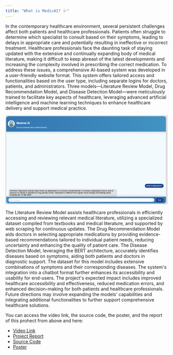 ```yaml
---
title: "What is MedicAI? 🩺"
---
```


In the contemporary healthcare environment, several persistent challenges affect both patients and healthcare professionals. Patients often struggle to determine which specialist to consult based on their symptoms, leading to delays in appropriate care and potentially resulting in ineffective or incorrect treatment. Healthcare professionals face the daunting task of staying updated with the extensive and continually expanding body of medical literature, making it difficult to keep abreast of the latest developments and increasing the complexity involved in prescribing the correct medication.
To address these issues, a comprehensive AI-based system was developed in a user-friendly website format. This system offers tailored access and functionalities based on the user type, including separate logins for doctors, patients, and administrators. Three models—Literature Review Model, Drug Recommendation Model, and Disease Detection Model—were meticulously trained to facilitate key aspects of healthcare, leveraging advanced artificial intelligence and machine learning techniques to enhance healthcare delivery and support medical practice.

![alt text](images/demo.png)

The Literature Review Model assists healthcare professionals in efficiently accessing and reviewing relevant medical literature, utilizing a specialized dataset compiled from textbooks and medical literature, and supported by web scraping for continuous updates. The Drug Recommendation Model aids doctors in selecting appropriate medications by providing evidence-based recommendations tailored to individual patient needs, reducing uncertainty and enhancing the quality of patient care. The Disease Detection Model, leveraging the BERT architecture, accurately identifies diseases based on symptoms, aiding both patients and doctors in diagnostic support. The dataset for this model includes extensive combinations of symptoms and their corresponding diseases. The system's integration into a chatbot format further enhances its accessibility and usability for end-users. The project's expected impact includes improved healthcare accessibility and effectiveness, reduced medication errors, and enhanced decision-making for both patients and healthcare professionals. Future directions may involve expanding the models' capabilities and integrating additional functionalities to further support comprehensive healthcare solutions.

You can access the video link, the source code, the poster, and the report of this prohect from above and here:
- [Video Link](https://github.com/academicpages/academicpages.github.io)
- [Project Report](https://evrencagilci.github.io/medical.github.io//files/Final_bitirme.pdf)
- [Source Code]()
- [Poster](https://evrencagilci.github.io/medical.github.io//files/final_poster.pdf)
